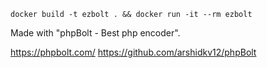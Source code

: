 `docker build -t ezbolt . && docker run -it --rm ezbolt`

Made with "phpBolt - Best php encoder".

https://phpbolt.com/
https://github.com/arshidkv12/phpBolt